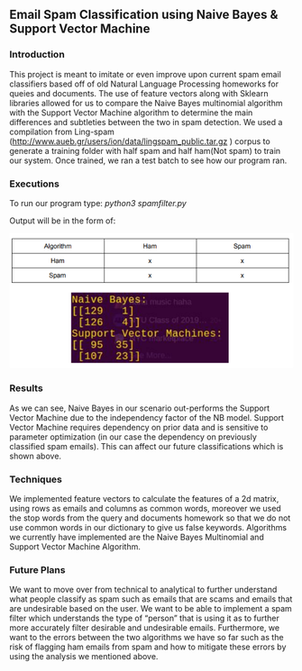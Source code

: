 Email Spam Classification using Naive Bayes & Support Vector Machine
--------------------------------------------------------------------

### Introduction

This project is meant to imitate or even improve upon current spam email classifiers based off of old Natural Language  Processing homeworks for queies and documents. The use of feature vectors along with Sklearn libraries allowed for us to compare the Naive Bayes multinomial algorithm with the Support Vector Machine algorithm to determine the main differences and subtleties between the two in spam detection. We used a compilation from Ling-spam (http://www.aueb.gr/users/ion/data/lingspam_public.tar.gz ) corpus to generate a training folder with half spam and half ham(Not spam) to train our system. Once trained, we ran a test batch to see how our program ran.

### Executions

To run our program type: *python3 spamfilter.py*

Output will be in the form of: 

![Classification Data](https://github.com/jw4106/EmailSpamFilter/blob/master/nlp_graphs.png)

### Results

As we can see, Naive Bayes in our scenario out-performs the Support Vector Machine due to the independency factor of the NB model. Support Vector Machine requires dependency on prior data and is sensitive to parameter optimization (in our case the dependency on previously classified spam emails). This can affect our future classifications which is shown above. 

### Techniques 

We implemented feature vectors to calculate the features of a 2d matrix, using rows as emails and columns as common words, moreover we used the stop words from the query and documents homework so that we do not use common words in our dictionary to give us false
keywords. Algorithms we currently have implemented are the Naive Bayes Multinomial and Support Vector Machine Algorithm.

### Future Plans 

We want to move over from technical to analytical to further understand what people classify as spam such as emails that are scams and emails that are undesirable based on the user. We want to be able to implement a spam filter which understands the type of “person” that is using it as to further more accurately filter desirable and undesirable emails. Furthermore, we want to the errors between the two algorithms we have so far such as the risk of flagging ham emails from spam and how to mitigate these errors by using the analysis we mentioned above.

